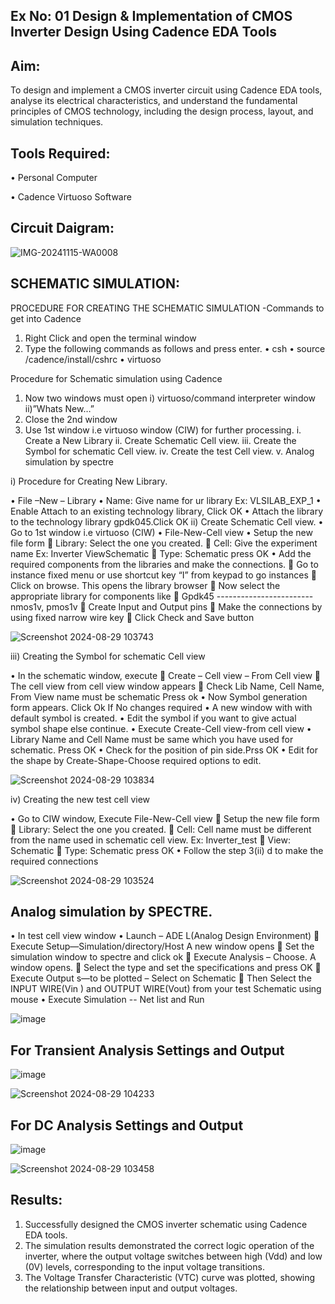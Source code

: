## Ex No: 01     Design & Implementation of CMOS Inverter Design Using Cadence EDA Tools   


## Aim:
To design and implement a CMOS inverter circuit using Cadence EDA tools, analyse its electrical characteristics, and understand the fundamental principles of CMOS technology, including the design process, layout, and simulation techniques.


## Tools Required:

•	Personal Computer

•	Cadence Virtuoso Software


## Circuit Daigram:

 ![IMG-20241115-WA0008](https://github.com/user-attachments/assets/2620c499-d1c4-429a-bfce-d25dab4d34e3)


## SCHEMATIC SIMULATION:
PROCEDURE FOR CREATING THE SCHEMATIC SIMULATION -Commands to get into Cadence

1.	Right Click and open the terminal window
2.	Type the following commands as follows and press enter.
•	csh
•	source /cadence/install/cshrc
•	virtuoso 

Procedure for Schematic simulation using Cadence

1.	Now two windows must open i) virtuoso/command interpreter window ii)”Whats New…”
2.	Close the 2nd window
3.	Use 1st window i.e virtuoso window (CIW) for further processing.
i.	Create a New Library
ii.	Create Schematic Cell view.
iii.	Create the Symbol for schematic Cell view.
iv.	Create the test Cell view.
v.	Analog simulation by spectre


i)	Procedure for Creating New Library.

•	File –New – Library
•	Name: Give name for ur library Ex: VLSILAB_EXP_1
•	Enable Attach to an existing technology library, Click OK
•	Attach the library to the technology library gpdk045.Click OK
ii)	Create Schematic Cell view.
•	Go to 1st window i.e virtuoso (CIW)
•	File-New-Cell view
•	Setup the new file form
	Library: Select the one you created.
	Cell: Give the experiment name Ex: Inverter ViewSchematic
	Type: Schematic press OK
•	Add the required components from the libraries and make the connections.
	Go to instance fixed menu or use shortcut key “I” from keypad to go instances
	Click on browse. This opens the library browser
	Now select the appropriate library for components like 
	Gpdk45 ------------------------nmos1v, pmos1v
	Create Input and Output pins
	Make the connections by using fixed narrow wire key
	Click Check and Save button

![Screenshot 2024-08-29 103743](https://github.com/user-attachments/assets/ee8155b2-bf1a-488f-a2ca-453ee6cb4ae3)



 
iii)	Creating the Symbol for schematic Cell view

•	In the schematic window, execute 
	Create – Cell view – From Cell view
	The cell view from cell view window appears
	Check Lib Name, Cell Name, From View name must be schematic Press ok
•	Now Symbol generation form appears. Click Ok If No changes required
•	A new window with with default symbol is created.
•	Edit the symbol if you want to give actual symbol shape else continue.
•	Execute Create-Cell view-from cell view
•	Library Name and Cell Name must be same which you have used for schematic. Press OK
•	Check for the position of pin side.Prss OK
•	Edit for the shape by Create-Shape-Choose required options to edit.


 ![Screenshot 2024-08-29 103834](https://github.com/user-attachments/assets/6b6e1eb2-c3c6-4892-968b-6455721ebd05)


iv)	Creating the new test cell view

•	Go to CIW window, Execute File-New-Cell view
	Setup the new file form
	Library: Select the one you created.
	Cell: Cell name must be different from the name used in schematic cell view. Ex: Inverter_test
	View: Schematic
	Type: Schematic press OK
•	Follow the step 3(ii) d to make the required connections


![Screenshot 2024-08-29 103524](https://github.com/user-attachments/assets/f6d72e88-3e61-4f00-8b12-d93b2bd823fc)


## Analog simulation by SPECTRE.
•	In test cell view window
•	Launch – ADE L(Analog Design Environment)
	Execute Setup—Simulation/directory/Host A new window opens
	Set the simulation window to spectre and click ok
	Execute Analysis – Choose. A window opens.
	Select the type and set the specifications and press OK
	Execute Output s—to be plotted – Select on Schematic
	Then Select the INPUT WIRE(Vin ) and OUTPUT WIRE(Vout) from your test Schematic using mouse
•	Execute Simulation -- Net list and Run

 ![image](https://github.com/user-attachments/assets/e11ddc1b-fca6-4289-9fbd-f808acc9475a)


## For Transient Analysis Settings and Output
 

![image](https://github.com/user-attachments/assets/31c628d4-68de-467d-93d0-a43131f00dca)


 ![Screenshot 2024-08-29 104233](https://github.com/user-attachments/assets/767f2ea0-9075-41c3-948d-4ed9bacfbe82)









## For DC Analysis Settings and Output

![image](https://github.com/user-attachments/assets/0ee74107-e03a-4204-b685-83ced611c993)

![Screenshot 2024-08-29 103458](https://github.com/user-attachments/assets/a1a97c5d-253e-45c6-b6a7-65845bbb111a)


 




 








## Results:
1.	Successfully designed the CMOS inverter schematic using Cadence EDA tools.
2.	The simulation results demonstrated the correct logic operation of the inverter, where the output voltage switches between high (Vdd) and low (0V) levels, corresponding to the input voltage transitions.
3.	The Voltage Transfer Characteristic (VTC) curve was plotted, showing the relationship between input and output voltages.











